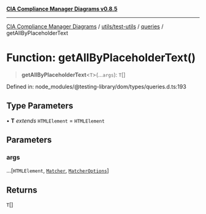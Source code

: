 [**CIA Compliance Manager Diagrams v0.8.5**](../../../../../README.md)

***

[CIA Compliance Manager Diagrams](../../../../../modules.md) / [utils/test-utils](../../../README.md) / [queries](../README.md) / getAllByPlaceholderText

# Function: getAllByPlaceholderText()

> **getAllByPlaceholderText**\<`T`\>(...`args`): `T`[]

Defined in: node\_modules/@testing-library/dom/types/queries.d.ts:193

## Type Parameters

• **T** *extends* `HTMLElement` = `HTMLElement`

## Parameters

### args

...\[`HTMLElement`, [`Matcher`](../../../type-aliases/Matcher.md), [`MatcherOptions`](../../../interfaces/MatcherOptions.md)\]

## Returns

`T`[]
